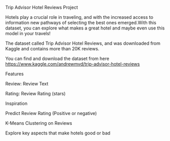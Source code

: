 Trip Advisor Hotel Reviews Project

Hotels play a crucial role in traveling, and with the increased access to information new pathways of selecting the best ones emerged.With this dataset, you can explore what makes a great hotel and maybe even use this model in your travels!

The dataset called Trip Advisor Hotel Reviews, and was downloaded from Kaggle and contains more than 20K reviews.

You can find and download the dataset from here
https://www.kaggle.com/andrewmvd/trip-advisor-hotel-reviews

Features

Review: Review Text

Rating: Review Rating (stars)

Inspiration

Predict Review Rating (Positive or negative)

K-Means Clustering on Reviews

Explore key aspects that make hotels good or bad
